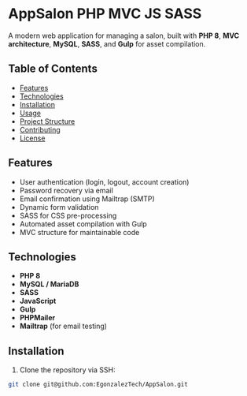 # AppSalon PHP MVC JS SASS

A modern web application for managing a salon, built with **PHP 8**, **MVC architecture**, **MySQL**, **SASS**, and **Gulp** for asset compilation.

## Table of Contents

- [Features](#features)
- [Technologies](#technologies)
- [Installation](#installation)
- [Usage](#usage)
- [Project Structure](#project-structure)
- [Contributing](#contributing)
- [License](#license)

## Features

- User authentication (login, logout, account creation)
- Password recovery via email
- Email confirmation using Mailtrap (SMTP)
- Dynamic form validation
- SASS for CSS pre-processing
- Automated asset compilation with Gulp
- MVC structure for maintainable code

## Technologies

- **PHP 8**
- **MySQL / MariaDB**
- **SASS**
- **JavaScript**
- **Gulp**
- **PHPMailer**
- **Mailtrap** (for email testing)

## Installation

1. Clone the repository via SSH:

```bash
git clone git@github.com:EgonzalezTech/AppSalon.git
```

